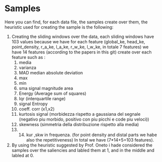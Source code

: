 # Samples
Here you can find, for each data file, the samples create over them, the heuristic used for creating the sample is the following:
1. Creating the sliding windows over the data, each sliding windows have 103 values because we have for each feature (global_ke, head_ke, point_density,
   r_a_ke, l_a_ke, r_w_ke, l_w_ke, in totale 7 features) we have 14 features (according to the papers in this git) create over each feature such as :
     1. media  
     2. varianza
     3. MAD median absolute deviation
     4. max 
     5. min 
     6. sma signal magnitude area
     7. Energy (Average sum of squares)
     8. Iqr (interquartile range)
     9. signal Entropy
     10. coeff. corr (x1,x2)
     11. kurtosis signal (morbidezza rispetto a gaussiana del segnale (negativo piu morbido, positivo con piu picchi e code piu veloci))
     12. skewness (simmetria della distribuzione rispetto alla media)
     13. 14. kur ,skw in frequenza.
     (for point density and distal parts we habe also the repetitiveness)
   In total we have (7*14+5=103 features).
2. By using the heuristic suggested by Prof. Oneto i hade considered the samples over the saliencies and labled them at 1, and in the middle and labled at 0.
    
